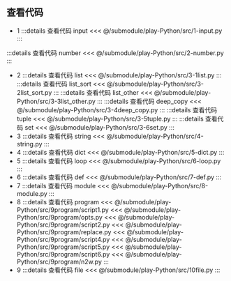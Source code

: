 

<!--@include: @/submodule/play-Python/README.md-->


## 查看代码
- 1
:::details 查看代码 input
<<< @/submodule/play-Python/src/1-input.py
:::

:::details 查看代码 number
<<< @/submodule/play-Python/src/2-number.py
:::

- 2
:::details 查看代码 list
<<< @/submodule/play-Python/src/3-1list.py
:::
:::details 查看代码 list_sort
<<< @/submodule/play-Python/src/3-2list_sort.py
:::
:::details 查看代码 list_other
<<< @/submodule/play-Python/src/3-3list_other.py
:::
:::details 查看代码 deep_copy
<<< @/submodule/play-Python/src/3-4deep_copy.py
:::
:::details 查看代码 tuple
<<< @/submodule/play-Python/src/3-5tuple.py
:::
:::details 查看代码 set
<<< @/submodule/play-Python/src/3-6set.py
:::
- 3
:::details 查看代码 string
<<< @/submodule/play-Python/src/4-string.py
:::
- 4
:::details 查看代码 dict
<<< @/submodule/play-Python/src/5-dict.py
:::
- 5
:::details 查看代码 loop
<<< @/submodule/play-Python/src/6-loop.py
:::
- 6
:::details 查看代码 def
<<< @/submodule/play-Python/src/7-def.py
:::
- 7
:::details 查看代码 module
<<< @/submodule/play-Python/src/8-module.py
:::
- 8
:::details 查看代码 program
<<< @/submodule/play-Python/src/9program/script1.py
<<< @/submodule/play-Python/src/9program/opts.py
<<< @/submodule/play-Python/src/9program/script2.py
<<< @/submodule/play-Python/src/9program/replace.py
<<< @/submodule/play-Python/src/9program/script4.py
<<< @/submodule/play-Python/src/9program/script5.py
<<< @/submodule/play-Python/src/9program/script6.py
<<< @/submodule/play-Python/src/9program/n2w.py
:::
- 9
:::details 查看代码 file
<<< @/submodule/play-Python/src/10file.py
:::

